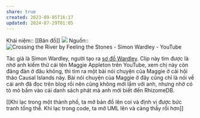 ```yaml
---
share: true
created: 2023-09-05T16:17
updated: 2024-07-29T01:05
---
```

Khái niệm:: [[Bản đồ]]
![](https://i.imgur.com/WogLoGv.jpeg)
Nguồn:: ![Crossing the River by Feeling the Stones - Simon Wardley - YouTube](https://youtu.be/5AgCLanGSak?si=OLQDCpDRr6V7R__v&t=529)

Tác giả là Simon Wardley, người tạo ra [sơ đồ Wardley](https://learnwardleymapping.com/). Clip này tìm được là nhờ anh kiếm thử cái tên Maggie Appleton trên YouTube, xem chị này còn đăng đàn ở đâu không, thì tìm ra một bài nói chuyện của Maggie ở cái hội thảo Causal Islands này. Bài nói chuyện của Maggie ở đây cũng chỉ là nói về cái anh đã đọc trên blog rồi nên cũng không mới lắm với anh, nhưng nhờ có tò mò bấm vào cái danh sách phát mà anh mới biết đến RhizomeDB.

[[Khi lạc trong một thành phố, ta mở bản đồ lên coi và định vị được bức tranh tổng thể. Khi lạc trong code, ta mở UML lên và càng thấy rối hơn]]